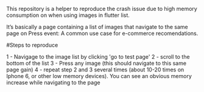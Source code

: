 
This repository is a helper to reproduce the crash issue due to high memory consumption on when using images in flutter list.

It’s basically a page containing a list of images that navigate to the same page on Press event: A common use case for e-commerce recomendations.

#Steps to reproduce

1 - Navigage to the image list by clicking 'go to test page'
2 - scroll to the bottom of the list
3 - Press any image (this should navigate to this same page gain)
4 - repeat step 2 and 3 several times (about 10-20 times on Iphone 6, or other low memory devices). You can see an obvious memory increase while navigating to the page
